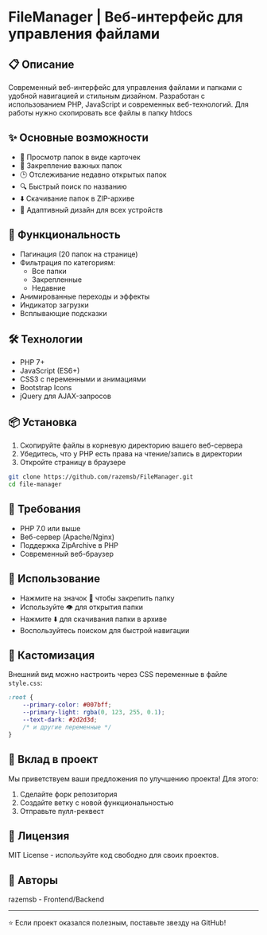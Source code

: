 # FileManager | Веб-интерфейс для управления файлами

## 📋 Описание
Современный веб-интерфейс для управления файлами и папками с удобной навигацией и стильным дизайном. Разработан с использованием PHP, JavaScript и современных веб-технологий.
Для работы нужно скопировать все файлы в папку htdocs

## ✨ Основные возможности
- 📁 Просмотр папок в виде карточек
- 📌 Закрепление важных папок
- 🕒 Отслеживание недавно открытых папок
- 🔍 Быстрый поиск по названию
- ⬇️ Скачивание папок в ZIP-архиве
- 📱 Адаптивный дизайн для всех устройств

## 🚀 Функциональность
- Пагинация (20 папок на странице)
- Фильтрация по категориям:
  - Все папки
  - Закрепленные
  - Недавние
- Анимированные переходы и эффекты
- Индикатор загрузки
- Всплывающие подсказки

## 🛠 Технологии
- PHP 7+
- JavaScript (ES6+)
- CSS3 с переменными и анимациями
- Bootstrap Icons
- jQuery для AJAX-запросов

## 📦 Установка
1. Скопируйте файлы в корневую директорию вашего веб-сервера
2. Убедитесь, что у PHP есть права на чтение/запись в директории
3. Откройте страницу в браузере

```bash
git clone https://github.com/razemsb/FileManager.git
cd file-manager
```

## 🔧 Требования
- PHP 7.0 или выше
- Веб-сервер (Apache/Nginx)
- Поддержка ZipArchive в PHP
- Современный веб-браузер

## 📝 Использование
- Нажмите на значок 📌 чтобы закрепить папку
- Используйте 👁️ для открытия папки
- Нажмите ⬇️ для скачивания папки в архиве
- Воспользуйтесь поиском для быстрой навигации

## 🎨 Кастомизация
Внешний вид можно настроить через CSS переменные в файле `style.css`:
```css
:root {
    --primary-color: #007bff;
    --primary-light: rgba(0, 123, 255, 0.1);
    --text-dark: #2d2d3d;
    /* и другие переменные */
}
```

## 🤝 Вклад в проект
Мы приветствуем ваши предложения по улучшению проекта! Для этого:
1. Сделайте форк репозитория
2. Создайте ветку с новой функциональностью
3. Отправьте пулл-реквест

## 📄 Лицензия
MIT License - используйте код свободно для своих проектов.

## 👥 Авторы
razemsb - Frontend/Backend

---
⭐️ Если проект оказался полезным, поставьте звезду на GitHub! 
